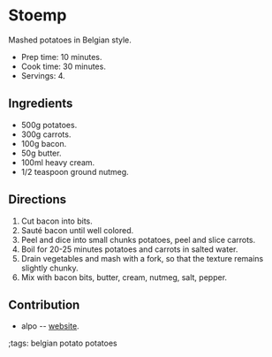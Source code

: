 # Stoemp

Mashed potatoes in Belgian style.

- Prep time: 10 minutes.
- Cook time: 30 minutes.
- Servings: 4.

## Ingredients

- 500g potatoes.
- 300g carrots.
- 100g bacon.
- 50g butter.
- 100ml heavy cream.
- 1/2 teaspoon ground nutmeg.

## Directions

1. Cut bacon into bits.
2. Sauté bacon until well colored.
3. Peel and dice into small chunks potatoes, peel and slice carrots.
4. Boil for 20-25 minutes potatoes and carrots in salted water.
5. Drain vegetables and mash with a fork, so that the texture remains slightly
   chunky.
6. Mix with bacon bits, butter, cream, nutmeg, salt, pepper.

## Contribution

- alpo -- [website](https://github.com/alpo).

;tags: belgian potato potatoes
